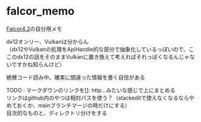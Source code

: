 # falcor_memo

[Falcor4.2](https://github.com/NVIDIAGameWorks/Falcor/tree/4.2-release)の自分用メモ  

dx12オンリー、Vulkanは分からん  
（dx12やVulkanの処理をApiHandle的な部分で抽象化しているっぽいので、ここのdx12の話をそのままVulkanに置き換えて考えればそれっぽくなるんじゃないですかね知らんけど）  

絶賛コード読み中。確実に間違った情報を書く自信がある

TODO : 
マークダウンのリンクを[]: http...みたいな感じで上にまとめる  
リンクはgithub内のやつは相対パスを使う？（stackeditで使えなくなるならやめておくか、mainブランチマージの時だけにする）  
目次的なものと、ディレクトリ分けをする  
<!--stackedit_data:
eyJoaXN0b3J5IjpbLTQzMDMzMjcwM119
-->